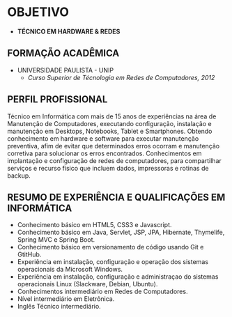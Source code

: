 # OBJETIVO
- **TÉCNICO EM HARDWARE & REDES**


## FORMAÇÃO ACADÊMICA

- UNIVERSIDADE PAULISTA - UNIP
    - *Curso Superior de Técnologia em Redes de Computadores, 2012*


## PERFIL PROFISSIONAL 

Técnico em Informática com mais de 15 anos de experiências na área de Manutenção de Computadores, executando configuração, instalação e manutenção em Desktops, Notebooks, Tablet e Smartphones. Obtendo conhecimento em hardware e software para executar manutenção preventiva, afim de evitar que determinados erros ocorram e manutenção corretiva para solucionar os erros encontrados. Conhecimentos em implantação e configuração de redes de computadores, para compartilhar serviços e recurso físico que incluem dados, impressoras e rotinas de backup.

## RESUMO DE EXPERIÊNCIA E QUALIFICAÇÕES EM INFORMÁTICA

- Conhecimento básico em HTML5, CSS3 e Javascript.
- Conhecimento básico em Java, Servlet, JSP, JPA, Hibernate, Thymelife, Spring MVC e Spring Boot.
- Conhecimento básico em versionamento de código usando Git e GtitHub.
- Experiência em instalação, configuração e operação dos sistemas operacionais da Microsoft Windows.
- Experiência em instalação, configuração e administraçao do sistemas operacionais Linux (Slackware, Debian, Ubuntu).
- Conhecimentos intermediário em Redes de Computadores.
- Nível intermediário em Eletrônica.
- Inglês Técnico intermediário.

